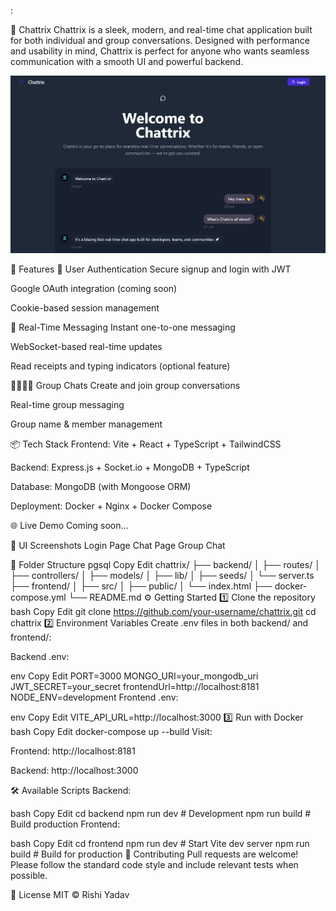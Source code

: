 :

💬 Chattrix
Chattrix is a sleek, modern, and real-time chat application built for both individual and group conversations. Designed with performance and usability in mind, Chattrix is perfect for anyone who wants seamless communication with a smooth UI and powerful backend.

![alt text](image.png)

🚀 Features
👥 User Authentication
Secure signup and login with JWT

Google OAuth integration (coming soon)

Cookie-based session management

💬 Real-Time Messaging
Instant one-to-one messaging

WebSocket-based real-time updates

Read receipts and typing indicators (optional feature)

👨‍👩‍👧‍👦 Group Chats
Create and join group conversations

Real-time group messaging

Group name & member management

📦 Tech Stack
Frontend: Vite + React + TypeScript + TailwindCSS

Backend: Express.js + Socket.io + MongoDB + TypeScript

Database: MongoDB (with Mongoose ORM)

Deployment: Docker + Nginx + Docker Compose

🌐 Live Demo
Coming soon...

<!-- Optionally include GIF demo here -->
📸 UI Screenshots
Login Page	Chat Page	Group Chat

<!-- Replace with your actual screenshots -->
📁 Folder Structure
pgsql
Copy
Edit
chattrix/
├── backend/
│   ├── routes/
│   ├── controllers/
│   ├── models/
│   ├── lib/
│   ├── seeds/
│   └── server.ts
├── frontend/
│   ├── src/
│   ├── public/
│   └── index.html
├── docker-compose.yml
└── README.md
⚙️ Getting Started
1️⃣ Clone the repository
bash
Copy
Edit
git clone https://github.com/your-username/chattrix.git
cd chattrix
2️⃣ Environment Variables
Create .env files in both backend/ and frontend/:

Backend .env:

env
Copy
Edit
PORT=3000
MONGO_URI=your_mongodb_uri
JWT_SECRET=your_secret
frontendUrl=http://localhost:8181
NODE_ENV=development
Frontend .env:

env
Copy
Edit
VITE_API_URL=http://localhost:3000
3️⃣ Run with Docker
bash
Copy
Edit
docker-compose up --build
Visit:

Frontend: http://localhost:8181

Backend: http://localhost:3000

🛠️ Available Scripts
Backend:

bash
Copy
Edit
cd backend
npm run dev        # Development
npm run build      # Build production
Frontend:

bash
Copy
Edit
cd frontend
npm run dev        # Start Vite dev server
npm run build      # Build for production
🤝 Contributing
Pull requests are welcome! Please follow the standard code style and include relevant tests when possible.

📃 License
MIT © Rishi Yadav

